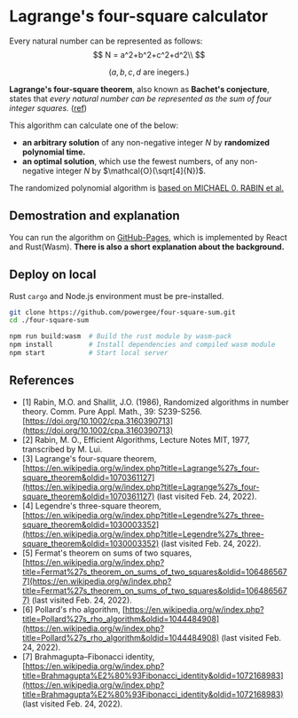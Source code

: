 # Lagrange's four-square calculator

Every natural number can be represented as follows:
$$
N = a^2+b^2+c^2+d^2\\
$$

$$
\text{($a, b, c, d$ are inegers.)}
$$

**Lagrange's four-square theorem**, also known as **Bachet's conjecture**, states that *every natural number can be represented as the sum of four integer squares.* ([ref](https://en.wikipedia.org/wiki/Lagrange%27s_four-square_theorem))

This algorithm can calculate one of the below:
* **an arbitrary solution** of any non-negative integer $N$ by **randomized polynomial time.**
* **an optimal solution**, which use the fewest numbers, of any non-negative integer $N$ by $\mathcal{O}(\sqrt[4]{N})$.

The randomized polynomial algorithm is [based on MICHAEL 0. RABIN et al.](https://onlinelibrary.wiley.com/doi/10.1002/cpa.3160390713)

## Demostration and explanation

You can run the algorithm on [GitHub-Pages](https://powergee.github.io/four-square-sum/), which is implemented by React and Rust(Wasm). **There is also a short explanation about the background.**

## Deploy on local

Rust `cargo` and Node.js environment must be pre-installed.

```bash
git clone https://github.com/powergee/four-square-sum.git
cd ./four-square-sum

npm run build:wasm  # Build the rust module by wasm-pack
npm install         # Install dependencies and compiled wasm module
npm start           # Start local server
```

## References

* [1] Rabin, M.O. and Shallit, J.O. (1986), Randomized algorithms in number theory. Comm. Pure Appl. Math., 39: S239-S256. [https://doi.org/10.1002/cpa.3160390713](https://doi.org/10.1002/cpa.3160390713)
* [2] Rabin, M. O., Efficient Algorithms, Lecture Notes MIT, 1977, transcribed by M. Lui.
* [3] Lagrange's four-square theorem, [https://en.wikipedia.org/w/index.php?title=Lagrange%27s_four-square_theorem&oldid=1070361127](https://en.wikipedia.org/w/index.php?title=Lagrange%27s_four-square_theorem&oldid=1070361127) (last visited Feb. 24, 2022).
* [4] Legendre's three-square theorem, [https://en.wikipedia.org/w/index.php?title=Legendre%27s_three-square_theorem&oldid=1030003352](https://en.wikipedia.org/w/index.php?title=Legendre%27s_three-square_theorem&oldid=1030003352) (last visited Feb. 24, 2022).
* [5] Fermat's theorem on sums of two squares, [https://en.wikipedia.org/w/index.php?title=Fermat%27s_theorem_on_sums_of_two_squares&oldid=1064865677](https://en.wikipedia.org/w/index.php?title=Fermat%27s_theorem_on_sums_of_two_squares&oldid=1064865677) (last visited Feb. 24, 2022).
* [6] Pollard's rho algorithm, [https://en.wikipedia.org/w/index.php?title=Pollard%27s_rho_algorithm&oldid=1044484908](https://en.wikipedia.org/w/index.php?title=Pollard%27s_rho_algorithm&oldid=1044484908) (last visited Feb. 24, 2022).
* [7] Brahmagupta–Fibonacci identity, [https://en.wikipedia.org/w/index.php?title=Brahmagupta%E2%80%93Fibonacci_identity&oldid=1072168983](https://en.wikipedia.org/w/index.php?title=Brahmagupta%E2%80%93Fibonacci_identity&oldid=1072168983) (last visited Feb. 24, 2022).